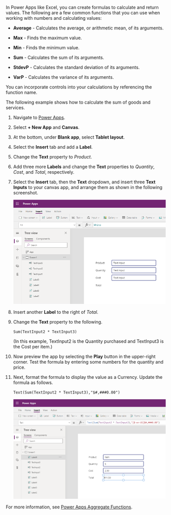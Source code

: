 In Power Apps like Excel, you can create formulas to calculate and
return values. The following are a few common functions that you can use when working with
numbers and calculating values:

-   **Average** - Calculates the average, or arithmetic mean, of its
    arguments.

-   **Max** - Finds the maximum value.

-   **Min** - Finds the minimum value.

-   **Sum** - Calculates the sum of its arguments.

-   **StdevP** - Calculates the standard deviation of its arguments.

-   **VarP** - Calculates the variance of its arguments.

You can incorporate controls into your calculations by referencing
the function name.

The following example shows how to calculate the sum of goods and services.

1. Navigate to [Power Apps](https://make.powerapps.com/).

1. Select **+ New App** and **Canvas**.

1. At the bottom, under **Blank app**, select **Tablet layout**.

1. Select the **Insert** tab and add a **Label**.

1. Change the **Text** property to *Product*.

1. Add three more **Labels** and change the **Text** properties to *Quantity*, *Cost*, and *Total*, respectively.

1. Select the **Insert** tab, then the **Text** dropdown, and insert three **Text Inputs** to your canvas app,
   and arrange them as shown in the following screenshot.

   ![Screenshot of Power Apps Treeview Screen1 text inputs.](../media/calculation-update.png)

1. Insert another **Label** to the right of *Total*.

1. Change the **Text** property to the following.

   ```powerappsfl
   Sum(TextInput2 * TextInput3)
   ```

   (In this example, TextInput2 is the Quantity purchased and TextInput3 is the Cost per item.)

1. Now preview the app by selecting the **Play** button in the
   upper-right corner. Test the formula by entering some numbers for the quantity and price.

1. Next, format the formula to display the value as a Currency. Update
   the formula as follows.
   ```powerappsfl
   Text(Sum(TextInput2 * TextInput3),"$#,###0.00")
   ```
   
   ![Screenshot of Power Apps Treeview Screen1 values.](../media/calculation-update-2.png)

For more information, see [Power Apps Aggregate Functions](/powerapps/maker/canvas-apps/functions/function-aggregates/?azure-portal=true).

